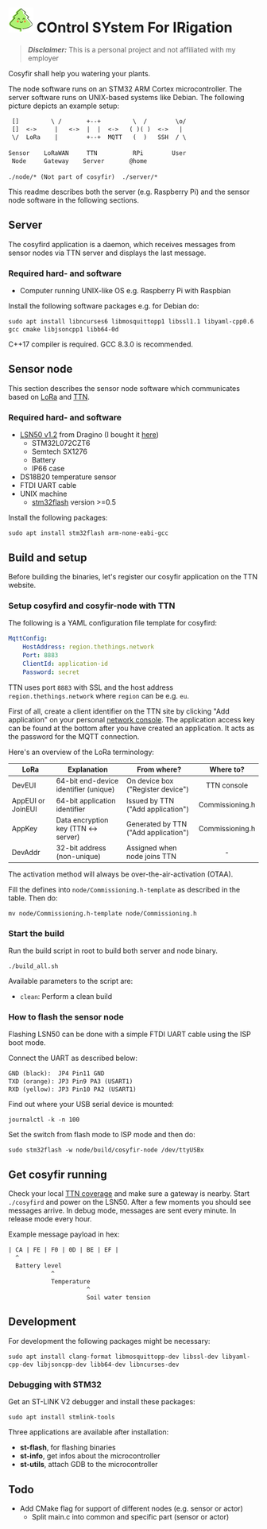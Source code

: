 # ![cosyfir logo](/doc/cosyfir-logo-small.jpg) **CO**ntrol **SY**stem **F**or **IR**igation

> **_Disclaimer:_** This is a personal project and not affiliated with my employer

Cosyfir shall help you watering your plants.

The node software runs on an STM32 ARM Cortex microcontroller. The server software runs on UNIX-based systems like Debian. The following picture depicts an example setup:

     []         \ /       +--+         \  /        \o/
     []  <->     |   <->  |  |  <->   ( )( )  <->   |
     \/  LoRa    |        +--+  MQTT   (  )   SSH  / \

    Sensor    LoRaWAN     TTN          RPi        User
     Node     Gateway    Server       @home

    ./node/* (Not part of cosyfir)  ./server/*

This readme describes both the server (e.g. Raspberry Pi) and the sensor node software in the following sections.

## Server

The cosyfird application is a daemon, which receives messages from sensor nodes via TTN server and displays the last
message.

### Required hard- and software

* Computer running UNIX-like OS e.g. Raspberry Pi with Raspbian

Install the following software packages e.g. for Debian do:

    sudo apt install libncurses6 libmosquittopp1 libssl1.1 libyaml-cpp0.6 gcc cmake libjsoncpp1 libb64-0d

C++17 compiler is required. GCC 8.3.0 is recommended.

## Sensor node

This section describes the sensor node software which communicates based on [LoRa](https://en.wikipedia.org/wiki/LoRa) and [TTN](https://www.thethingsnetwork.org/).

### Required hard- and software

* [LSN50 v1.2](http://www.dragino.com/products/lora-lorawan-end-node/item/128-lsn50.html) from Dragino (I bought it [here](https://www.exp-tech.de/plattformen/internet-of-things-iot/8377/dragino-lsn50-868-12-waterproof-long-range-wireless-lora-sensor-node))
  * STM32L072CZT6
  * Semtech SX1276
  * Battery
  * IP66 case
* DS18B20 temperature sensor
* FTDI UART cable
* UNIX machine
  * [stm32flash](https://sourceforge.net/p/stm32flash/wiki/Home/) version  >=0.5

Install the following packages:

    sudo apt install stm32flash arm-none-eabi-gcc

## Build and setup

Before building the binaries, let's register our cosyfir application on the TTN website.

### Setup cosyfird and cosyfir-node with TTN

The following is a YAML configuration file template for cosyfird:

```yaml
MqttConfig:
    HostAddress: region.thethings.network
    Port: 8883
    ClientId: application-id
    Password: secret
```

TTN uses port `8883` with SSL and the host address `region.thethings.network` where `region` can be e.g. `eu`.

First of all, create a client identifier on the TTN site by clicking "Add application" on your personal
[network console](https://console.thethingsnetwork.org/). The application access key can be found at the bottom after
you have created an application. It acts as the password for the MQTT connection.

Here's an overview of the LoRa terminology:

| LoRa              | Explanation                           | From where?                          | Where to?       |
| ------------------|---------------------------------------|--------------------------------------|:---------------:|
| DevEUI            | 64-bit end-device identifier (unique) | On device box ("Register device")    | TTN console     |
| AppEUI or JoinEUI | 64-bit application identifier         | Issued by TTN ("Add application")    | Commissioning.h |
| AppKey            | Data encryption key (TTN <-> server)  | Generated by TTN ("Add application") | Commissioning.h |
| DevAddr           | 32-bit address (non-unique)           | Assigned when node joins TTN         | -               |

The activation method will always be over-the-air-activation (OTAA).

Fill the defines into `node/Commissioning.h-template` as described in the table. Then do:

    mv node/Commissioning.h-template node/Commissioning.h

### Start the build

Run the build script in root to build both server and node binary.

    ./build_all.sh

Available parameters to the script are:

* `clean`: Perform a clean build

### How to flash the sensor node

Flashing LSN50 can be done with a simple FTDI UART cable using the ISP boot mode.

Connect the UART as described below:

    GND (black):  JP4 Pin11 GND
    TXD (orange): JP3 Pin9 PA3 (USART1)
    RXD (yellow): JP3 Pin10 PA2 (USART1)

Find out where your USB serial device is mounted:

    journalctl -k -n 100

Set the switch from flash mode to ISP mode and then do:

    sudo stm32flash -w node/build/cosyfir-node /dev/ttyUSBx

## Get cosyfir running

Check your local [TTN coverage](https://ttnmapper.org/) and make sure a gateway is nearby. Start `./cosyfird` and
power on the LSN50. After a few moments you should see messages arrive. In debug mode, messages are sent every minute.
In release mode every hour.

Example message payload in hex:

    | CA | FE | F0 | 0D | BE | EF |
      ^
      Battery level
                ^
                Temperature
                          ^
                          Soil water tension

## Development

For development the following packages might be necessary:

    sudo apt install clang-format libmosquittopp-dev libssl-dev libyaml-cpp-dev libjsoncpp-dev libb64-dev libncurses-dev

### Debugging with STM32

Get an ST-LINK V2 debugger and install these packages:

    sudo apt install stmlink-tools

Three applications are available after installation:

* **st-flash**, for flashing binaries
* **st-info**, get infos about the microcontroller
* **st-utils**, attach GDB to the microcontroller

## Todo

* Add CMake flag for support of different nodes (e.g. sensor or actor)
  * Split main.c into common and specific part (sensor or actor)
